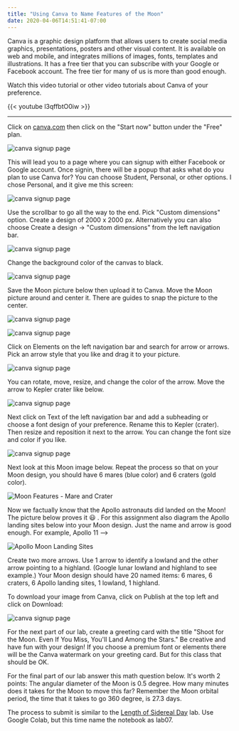 ```yaml
---
title: "Using Canva to Name Features of the Moon"
date: 2020-04-06T14:51:41-07:00
---
```


Canva is a graphic design platform that allows users to create social media graphics, presentations, posters and other visual content. It is available on web and mobile, and integrates millions of images, fonts, templates and illustrations. It has a free tier that you can subscribe with your Google or Facebook account. The free tier for many of us is more than good enough.

Watch this video tutorial or other video tutorials about Canva of your preference.

{{< youtube l3qffbtO0iw >}} 

___

Click on [canva.com](https://www.canva.com/pricing) then click on the "Start now" button under the "Free" plan. 

![canva signup page](/img/canva01.jpg)


This will lead you to a page where you can signup with either Facebook or Google account. Once signin, there will be a popup that asks what do you plan to use Canva for? You can choose Student, Personal, or other options. I chose Personal, and it give me this screen:

![canva signup page](/img/canva02.jpg)

Use the scrollbar to go all the way to the end. Pick "Custom dimensions" option. Create a design of 2000 x 2000 px. Alternatively
you can also choose Create a design -> "Custom dimensions" from the left navigation bar.

![canva signup page](/img/canva05.jpg)

Change the background color of the canvas to black.

![canva signup page](/img/canva06.jpg)

Save the Moon picture below then upload it to Canva. Move the Moon picture around and center it. There are guides to snap the picture to the center.

![canva signup page](/img/Supermoon_2017-12-06_full-moon.jpg)


![canva signup page](/img/canva07.jpg)

Click on Elements on the left navigation bar and search for arrow or arrows. Pick an arrow style that you like and drag it to your
picture.

![canva signup page](/img/canva08.jpg)

You can rotate, move, resize, and change the color of the arrow. Move the arrow to Kepler crater like below.

![canva signup page](/img/canva09.jpg)

Next click on Text of the left navigation bar and add a subheading or choose a font design of your preference.
Rename this to Kepler (crater). Then resize and reposition it next to the arrow. You can change the font size and color if you like.

![canva signup page](/img/canva10.jpg)

Next look at this Moon image below. Repeat the process so that on your Moon design, you should have 6 mares (blue color) and 6
craters (gold color). 


![Moon Features - Mare and Crater ](/img/1200px-Moon_names.svg.png)


Now we factually know that the Apollo astronauts did landed on the Moon! The picture below proves it :smiley: . For this assignment also diagram the Apollo landing sites below into your Moon design. Just the name and arrow is good enough. For example, Apollo 11 -->

![Apollo Moon Landing Sites](/img/Apollo-moon-template-with_ST.jpg)

Create two more arrows. Use 1 arrow to identify a lowland and the other arrow pointing to a highland. (Google lunar lowland and highland to see example.) Your Moon design should have 20 named items: 6 mares, 6 craters, 6 Apollo landing sites, 1 lowland, 1 highland. 

To download your image from Canva, click on Publish at the top left and click on Download:

![canva signup page](/img/canva11.jpg)


For the next part of our lab, create a greeting card with the title "Shoot for the Moon. Even If You Miss, You'll Land Among the Stars." Be creative and have fun with your design! If you choose a premium font or elements there will be
the Canva watermark on your greeting card. But for this class that should be OK.

For the final part of our lab answer this math question below. It's worth 2 points: The angular diameter of the Moon is 0.5 degree. 
How many minutes does it takes for the Moon to move this far? Remember the Moon orbital period, the time that it takes to go 360 degree,
is 27.3 days.

The process to submit is similar to the [Length of Sidereal Day](../length-of-sidereal-day) lab. Use Google Colab, but this time name the notebook as lab07.













